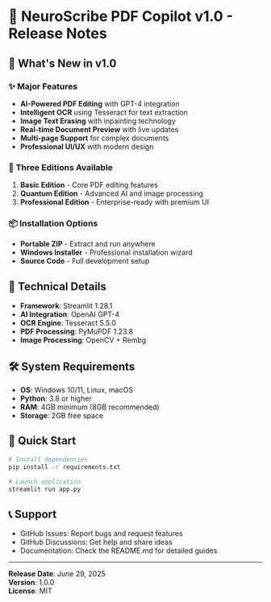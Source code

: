 # 🚀 NeuroScribe PDF Copilot v1.0 - Release Notes

## 🎉 **What's New in v1.0**

### ✨ **Major Features**
- **AI-Powered PDF Editing** with GPT-4 integration
- **Intelligent OCR** using Tesseract for text extraction
- **Image Text Erasing** with inpainting technology
- **Real-time Document Preview** with live updates
- **Multi-page Support** for complex documents
- **Professional UI/UX** with modern design

### 🎯 **Three Editions Available**
1. **Basic Edition** - Core PDF editing features
2. **Quantum Edition** - Advanced AI and image processing
3. **Professional Edition** - Enterprise-ready with premium UI

### 📦 **Installation Options**
- **Portable ZIP** - Extract and run anywhere
- **Windows Installer** - Professional installation wizard
- **Source Code** - Full development setup

## 🔧 **Technical Details**
- **Framework**: Streamlit 1.28.1
- **AI Integration**: OpenAI GPT-4
- **OCR Engine**: Tesseract 5.5.0
- **PDF Processing**: PyMuPDF 1.23.8
- **Image Processing**: OpenCV + Rembg

## 🛠️ **System Requirements**
- **OS**: Windows 10/11, Linux, macOS
- **Python**: 3.8 or higher
- **RAM**: 4GB minimum (8GB recommended)
- **Storage**: 2GB free space

## 🚀 **Quick Start**
```bash
# Install dependencies
pip install -r requirements.txt

# Launch application
streamlit run app.py
```

## 📞 **Support**
- GitHub Issues: Report bugs and request features
- GitHub Discussions: Get help and share ideas
- Documentation: Check the README.md for detailed guides

---

**Release Date**: June 29, 2025  
**Version**: 1.0.0  
**License**: MIT 